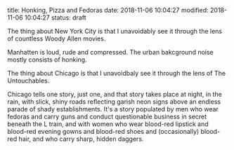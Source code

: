title: Honking, Pizza and Fedoras
date: 2018-11-06 10:04:27
modified: 2018-11-06 10:04:27
status: draft

The thing about New York City is that I unavoidably see it through the lens
of countless Woody Allen movies.

Manhatten is loud, rude and compressed.  The urban bakcground noise mostly
consists of honking.

The thing about Chicago is that I unavoidbaly see it through the lens of The
Untouchables.

Chicago tells one story, just one, and that story takes place at night, in
the rain, with slick, shiny roads reflecting garish neon signs above an
endless parade of shady establishments.  It's a story populated by men who
wear fedoras and carry guns and conduct questionable business in secret
beneath the L train, and with women who wear blood-red lipstick and
blood-red evening gowns and blood-red shoes and (occasionally) blood-red
hair, and who carry sharp, hidden daggers.
